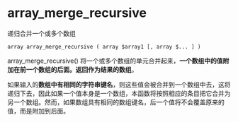 # array\_merge\_recursive

递归合并一个或多个数组

```
array array_merge_recursive ( array $array1 [, array $... ] )
```

array\_merge\_recursive\(\) 将一个或多个数组的单元合并起来，**一个数组中的值附加在前一个数组的后面。返回作为结果的数组**。

如果输入的**数组中有相同的字符串键名**，则这些值会被合并到一个数组中去，这将递归下去，因此如果一个值本身是一个数组，本函数将按照相应的条目把它合并为另一个数组。然而，如果数组具有相同的数组键名，后一个值将不会覆盖原来的值，而是附加到后面。




